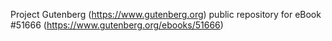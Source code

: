 Project Gutenberg (https://www.gutenberg.org) public repository for
eBook #51666 (https://www.gutenberg.org/ebooks/51666)
